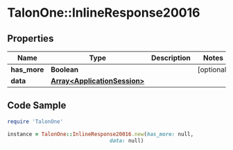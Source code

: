 # TalonOne::InlineResponse20016

## Properties

Name | Type | Description | Notes
------------ | ------------- | ------------- | -------------
**has_more** | **Boolean** |  | [optional] 
**data** | [**Array&lt;ApplicationSession&gt;**](ApplicationSession.md) |  | 

## Code Sample

```ruby
require 'TalonOne'

instance = TalonOne::InlineResponse20016.new(has_more: null,
                                 data: null)
```



